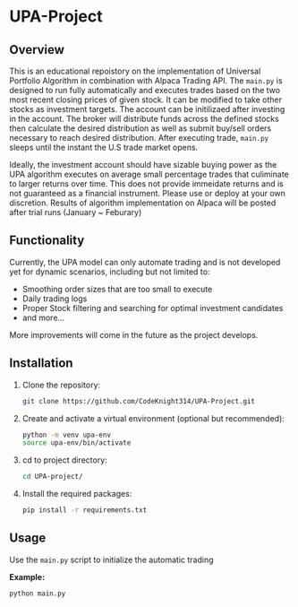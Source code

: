 # UPA-Project

## Overview
This is an educational repoistory on the implementation of Universal Portfolio Algorithm in combination with Alpaca Trading API. The `main.py` is designed to run fully automatically and executes trades based on the two most recent closing prices of given stock. It can be modified to take other stocks as investment targets. The account can be initilizaed after investing in the account. The broker will distribute funds across the defined stocks then calculate the desired distribution as well as submit buy/sell orders necessary to reach desired distribution. After executing trade, `main.py` sleeps until the instant the U.S trade market opens. 

Ideally, the investment account should have sizable buying power as the UPA algorithm executes on average small percentage trades that culiminate to larger returns over time. This does not provide immeidate returns and is not guaranteed as a financial instrument. Please use or deploy at your own discretion. Results of algorithm implementation on Alpaca will be posted after trial runs (January ~ Feburary)

## Functionality 
Currently, the UPA model can only automate trading and is not developed yet for dynamic scenarios, including but not limited to: 
- Smoothing order sizes that are too small to execute 
- Daily trading logs
- Proper Stock filtering and searching for optimal investment candidates
- and more...

More improvements will come in the future as the project develops.

## Installation

1. Clone the repository:
    ```bash
    git clone https://github.com/CodeKnight314/UPA-Project.git
    ```

2. Create and activate a virtual environment (optional but recommended):
    ```bash
    python -m venv upa-env
    source upa-env/bin/activate
    ```

3. cd to project directory: 
    ```bash 
    cd UPA-project/
    ```

4. Install the required packages:
    ```bash
    pip install -r requirements.txt
    ```

## Usage
Use the `main.py` script to initialize the automatic trading

**Example:**
```bash
python main.py
```